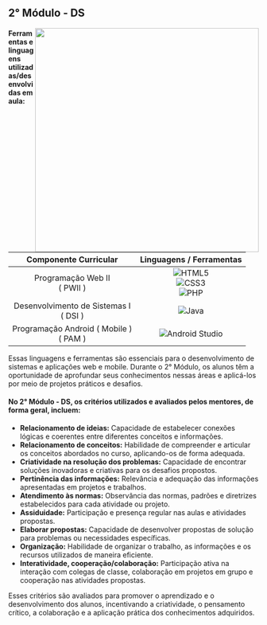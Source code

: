 
##  2° Módulo - DS
<img src="https://i.pinimg.com/originals/21/9c/a9/219ca9b9e767536fdbb164af40ddf566.png" width="450" align="right"/>

####  Ferramentas e linguagens utilizadas/desenvolvidas em aula:

<div align="left">

| Componente Curricular | Linguagens / Ferramentas |
| :---: | :---:
| Programação Web II </br> ( PWII ) |![HTML5](https://img.shields.io/badge/html5-0D1117.svg?logo=html5&logoColor=E34F26&labelColor=0D1117&style=for-the-badge) <br/> ![CSS3](https://img.shields.io/badge/css3-0D1117.svg?logo=css3&logoColor=1572B6&labelColor=0D1117&style=for-the-badge&)<br/> ![PHP](https://img.shields.io/badge/php-0D1117.svg?logo=php&logoColor=777BB4&labelColor=0D1117&style=for-the-badge)
| Desenvolvimento de Sistemas I </br> ( DSI ) | ![Java](https://img.shields.io/badge/Java-161B22?logo=java&logoColor=ED8B00&labelColor=161B22&style=for-the-badge)
| Programação Android ( Mobile ) </br> ( PAM )| ![Android Studio](https://img.shields.io/badge/Android_Studio-0D1117?style=for-the-badge&logo=android-studio&logoColor=3DDC84&labelColor=0D1117)
</div>

Essas linguagens e ferramentas são essenciais para o desenvolvimento de sistemas e aplicações web e mobile. Durante o 2° Módulo, os alunos têm a oportunidade de aprofundar seus conhecimentos nessas áreas e aplicá-los por meio de projetos práticos e desafios.

#### No 2° Módulo - DS, os critérios utilizados e avaliados pelos mentores, de forma geral, incluem:

- **Relacionamento de ideias:** Capacidade de estabelecer conexões lógicas e coerentes entre diferentes conceitos e informações.
- **Relacionamento de conceitos:** Habilidade de compreender e articular os conceitos abordados no curso, aplicando-os de forma adequada.
- **Criatividade na resolução dos problemas:** Capacidade de encontrar soluções inovadoras e criativas para os desafios propostos.
- **Pertinência das informações:** Relevância e adequação das informações apresentadas em projetos e trabalhos.
- **Atendimento às normas:** Observância das normas, padrões e diretrizes estabelecidos para cada atividade ou projeto.
- **Assiduidade:** Participação e presença regular nas aulas e atividades propostas.
- **Elaborar propostas:** Capacidade de desenvolver propostas de solução para problemas ou necessidades específicas.
- **Organização:** Habilidade de organizar o trabalho, as informações e os recursos utilizados de maneira eficiente.
- **Interatividade, cooperação/colaboração:** Participação ativa na interação com colegas de classe, colaboração em projetos em grupo e cooperação nas atividades propostas.

Esses critérios são avaliados para promover o aprendizado e o desenvolvimento dos alunos, incentivando a criatividade, o pensamento crítico, a colaboração e a aplicação prática dos conhecimentos adquiridos.
